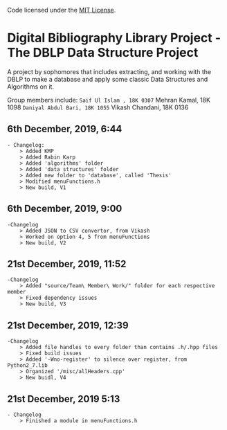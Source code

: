 Code licensed under the [MIT License](LICENSE.txt).
# Digital Bibliography Library Project - The DBLP Data Structure Project
A project by sophomores that includes extracting, and working with the DBLP to make a database and apply some classic Data Structures and Algorithms on it.

Group members include:
    ``` Saif Ul Islam , 18K 0307
    ``` Mehran Kamal, 18K 1098
    ``` Daniyal Abdul Bari, 18K 1055
    ``` Vikash Chandani, 18K 0136

## 6th December, 2019, 6:44
    - Changelog:
        > Added KMP
        > Added Rabin Karp
        > Added 'algorithms' folder
        > Added 'data structures' folder
        > Added new folder to 'database', called 'Thesis'
        > Modified menuFunctions.h
        > New build, V1

## 6th December, 2019, 9:00
    -Changelog
        > Added JSON to CSV convertor, from Vikash
        > Worked on option 4, 5 from menuFunctions
        > New build, V2

## 21st December, 2019, 11:52
    -Changelog
        > Added "source/Team\ Member\ Work/" folder for each respective member
        > Fixed dependency issues
        > New build, V3

## 21st December, 2019, 12:39
    -Changelog
        > Added file handles to every folder than contains .h/.hpp files
        > Fixed build issues
        > Added '-Wno-register' to silence over register, from Python2_7.lib
        > Organized '/misc/allHeaders.cpp'
        > New buidl, V4

## 21st December, 2019 5:13
    - Changelog
        > Finished a module in menuFunctions.h